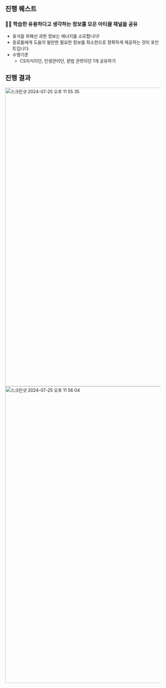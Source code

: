 ## 진행 퀘스트
### 👩‍🏫 학습한 유용하다고 생각하는 정보를 모은 아티클 채널을 공유
- 휴식을 위해선 과한 정보는 에너지를 소모합니다!
- 동료들에게 도움이 될만한 필요한 정보를 최소한으로 정확하게 제공하는 것이 포인트입니다.
- 수행기준
  - CS지식이던, 인생관이던, 문법 관련이던 1개 공유하기

## 진행 결과
<img width="964" alt="스크린샷 2024-07-25 오후 11 55 35" src="https://github.com/user-attachments/assets/48eb8507-ec83-4842-86e3-123458fd64bc">

<img width="958" alt="스크린샷 2024-07-25 오후 11 56 04" src="https://github.com/user-attachments/assets/b1dbebfa-db1f-452b-ad37-38313dce789e">
